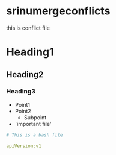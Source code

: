 # srinumergeconflicts
this is conflict file
# Heading1

## Heading2 

### Heading3

* Point1
* Point2
  * Subpoint
* `important file'
```bash
# This is a bash file
```

```yaml
apiVersion:v1
```
